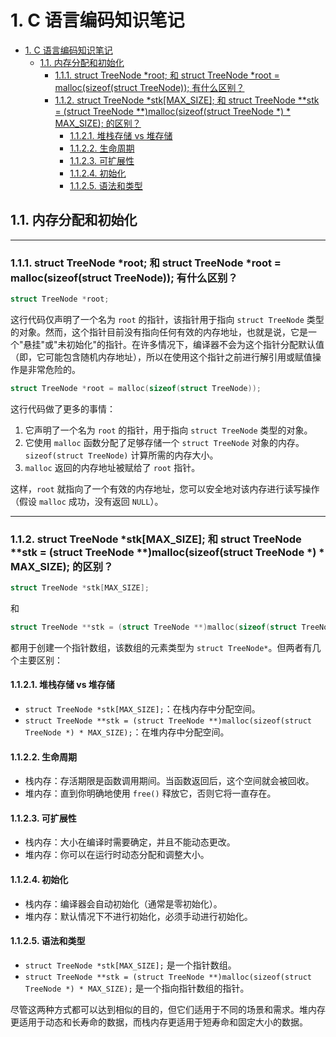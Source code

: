 # 1. C 语言编码知识笔记
- [1. C 语言编码知识笔记](#1-c-语言编码知识笔记)
  - [1.1. 内存分配和初始化](#11-内存分配和初始化)
    - [1.1.1. struct TreeNode \*root; 和 struct TreeNode \*root = malloc(sizeof(struct TreeNode)); 有什么区别？](#111-struct-treenode-root-和-struct-treenode-root--mallocsizeofstruct-treenode-有什么区别)
    - [1.1.2. struct TreeNode \*stk\[MAX\_SIZE\]; 和 struct TreeNode \*\*stk = (struct TreeNode \*\*)malloc(sizeof(struct TreeNode \*) \* MAX\_SIZE); 的区别？](#112-struct-treenode-stkmax_size-和-struct-treenode-stk--struct-treenode-mallocsizeofstruct-treenode---max_size-的区别)
      - [1.1.2.1. 堆栈存储 vs 堆存储](#1121-堆栈存储-vs-堆存储)
      - [1.1.2.2. 生命周期](#1122-生命周期)
      - [1.1.2.3. 可扩展性](#1123-可扩展性)
      - [1.1.2.4. 初始化](#1124-初始化)
      - [1.1.2.5. 语法和类型](#1125-语法和类型)


## 1.1. 内存分配和初始化
---
### 1.1.1. struct TreeNode *root; 和 struct TreeNode *root = malloc(sizeof(struct TreeNode)); 有什么区别？
```c
struct TreeNode *root;
```
这行代码仅声明了一个名为 `root` 的指针，该指针用于指向 `struct TreeNode` 类型的对象。然而，这个指针目前没有指向任何有效的内存地址，也就是说，它是一个"悬挂"或"未初始化"的指针。在许多情况下，编译器不会为这个指针分配默认值（即，它可能包含随机内存地址），所以在使用这个指针之前进行解引用或赋值操作是非常危险的。
```c
struct TreeNode *root = malloc(sizeof(struct TreeNode));
```
这行代码做了更多的事情：
1. 它声明了一个名为 `root` 的指针，用于指向 `struct TreeNode` 类型的对象。
2. 它使用 `malloc` 函数分配了足够存储一个 `struct TreeNode` 对象的内存。`sizeof(struct TreeNode)` 计算所需的内存大小。
3. `malloc` 返回的内存地址被赋给了 `root` 指针。

这样，`root` 就指向了一个有效的内存地址，您可以安全地对该内存进行读写操作（假设 `malloc` 成功，没有返回 `NULL`）。


---
### 1.1.2. struct TreeNode *stk[MAX_SIZE]; 和 struct TreeNode **stk = (struct TreeNode **)malloc(sizeof(struct TreeNode *) * MAX_SIZE); 的区别？
```c
struct TreeNode *stk[MAX_SIZE];
```
和
```c
struct TreeNode **stk = (struct TreeNode **)malloc(sizeof(struct TreeNode *) * MAX_SIZE);
```
都用于创建一个指针数组，该数组的元素类型为 `struct TreeNode*`。但两者有几个主要区别：
#### 1.1.2.1. 堆栈存储 vs 堆存储
- `struct TreeNode *stk[MAX_SIZE];`：在栈内存中分配空间。
- `struct TreeNode **stk = (struct TreeNode **)malloc(sizeof(struct TreeNode *) * MAX_SIZE);`：在堆内存中分配空间。
#### 1.1.2.2. 生命周期
- 栈内存：存活期限是函数调用期间。当函数返回后，这个空间就会被回收。
- 堆内存：直到你明确地使用 `free()` 释放它，否则它将一直存在。
#### 1.1.2.3. 可扩展性
- 栈内存：大小在编译时需要确定，并且不能动态更改。
- 堆内存：你可以在运行时动态分配和调整大小。
#### 1.1.2.4. 初始化
- 栈内存：编译器会自动初始化（通常是零初始化）。
- 堆内存：默认情况下不进行初始化，必须手动进行初始化。
#### 1.1.2.5. 语法和类型
- `struct TreeNode *stk[MAX_SIZE];` 是一个指针数组。
- `struct TreeNode **stk = (struct TreeNode **)malloc(sizeof(struct TreeNode *) * MAX_SIZE);` 是一个指向指针数组的指针。

尽管这两种方式都可以达到相似的目的，但它们适用于不同的场景和需求。堆内存更适用于动态和长寿命的数据，而栈内存更适用于短寿命和固定大小的数据。